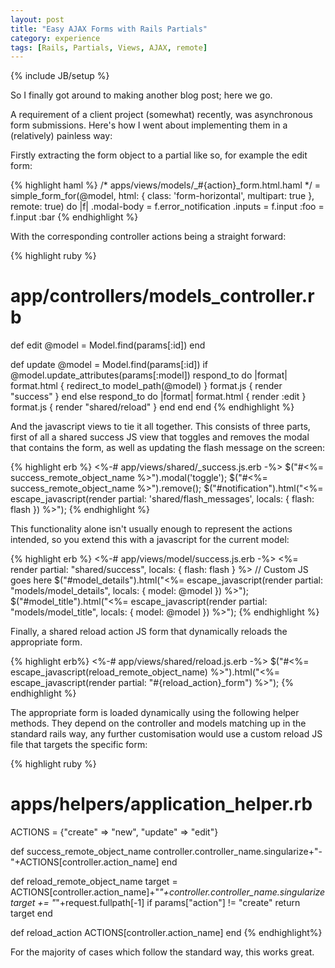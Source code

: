 ```yaml
---
layout: post
title: "Easy AJAX Forms with Rails Partials"
category: experience
tags: [Rails, Partials, Views, AJAX, remote]
---
```

{% include JB/setup %}

So I finally got around to making another blog post; here we go.

A requirement of a client project (somewhat) recently, was asynchronous form submissions. Here's how I went about implementing them in a (relatively) painless way:

Firstly extracting the form object to a partial like so, for example the edit form:

{% highlight haml %}
/* apps/views/models/_#{action}_form.html.haml */
= simple_form_for(@model, html: { class: 'form-horizontal', multipart: true }, remote: true) do |f|
  .modal-body
    = f.error_notification
    .inputs
      = f.input :foo
      = f.input :bar
{% endhighlight %}

With the corresponding controller actions being a straight forward:

{% highlight ruby %}
# app/controllers/models_controller.rb
def edit
  @model = Model.find(params[:id])
end

def update
   @model = Model.find(params[:id])
   if @model.update_attributes(params[:model])
     respond_to do |format|
       format.html { redirect_to model_path(@model) }
       format.js { render "success" }
     end
   else
     respond_to do |format|
       format.html { render :edit }
       format.js { render "shared/reload" }
     end
   end
end
{% endhighlight %}

And the javascript views to tie it all together. This consists of three parts, first of all a shared success JS view that toggles and removes the modal that contains the form, as well as updating the flash message on the screen:

{% highlight erb %}
<%-# app/views/shared/_success.js.erb -%>
$("#<%= success_remote_object_name %>").modal('toggle');
$("#<%= success_remote_object_name %>").remove();
$("#notification").html("<%= escape_javascript(render partial: 'shared/flash_messages', locals: { flash: flash }) %>");
{% endhighlight %}

This functionality alone isn't usually enough to represent the actions intended, so you extend this with a javascript for the current model:

{% highlight erb %}
<%-# app/views/model/success.js.erb -%>
<%= render partial: "shared/success", locals: { flash: flash } %>
// Custom JS goes here
$("#model_details").html("<%= escape_javascript(render partial: "models/model_details", locals: { model: @model }) %>");
$("#model_title").html("<%= escape_javascript(render partial: "models/model_title", locals: { model: @model }) %>");
{% endhighlight %}

Finally, a shared reload action JS form that dynamically reloads the appropriate form.

{% highlight erb%}
<%-# app/views/shared/reload.js.erb -%>
$("#<%= escape_javascript(reload_remote_object_name) %>").html("<%= escape_javascript(render partial: "#{reload_action}_form") %>");
{% endhighlight %}

The appropriate form is loaded dynamically using the following helper methods. They depend on the controller and models matching up in the standard rails way, any further customisation would use a custom reload JS file that targets the specific form:

{% highlight ruby %}
# apps/helpers/application_helper.rb
ACTIONS = {"create" => "new", "update" => "edit"}

def success_remote_object_name
  controller.controller_name.singularize+"-"+ACTIONS[controller.action_name]
end

def reload_remote_object_name
  target = ACTIONS[controller.action_name]+"_"+controller.controller_name.singularize
  target += "_"+request.fullpath[-1] if params["action"] != "create"
  return target
end

def reload_action
  ACTIONS[controller.action_name]
end
{% endhighlight%}

For the majority of cases which follow the standard way, this works great.
